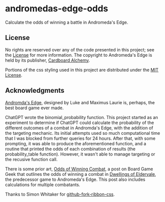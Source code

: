 # andromedas-edge-odds

Calculate the odds of winning a battle in Andromeda's Edge.

## License

No rights are reserved over any of the code presented in this project; see the [License](LICENSE) for more information. The copyright to Andromeda's Edge is held by its publisher, [Cardboard Alchemy](https://cardboardalchemy.com/).

Portions of the css styling used in this project are distributed under the [MIT License](GITHUB-FORK-RIBBON-CSS-LICENSE).

## Acknowledgments

[Andromda's Edge](https://boardgamegeek.com/boardgame/358661/andromedas-edge), designed by Luke and Maximus Laurie is, perhaps, the best board game ever made.

ChatGPT wrote the binomial_probability function. This project started as an experiment to determine if ChatGPT could calculate the probability of the different outcomes of a combat in Andromda's Edge, with the addition of the targeting mechanic. Its initial attempts used so much computational time that I was blocked from further queries for 24 hours. After that, with some prompting, it was able to produce the aforementioned function, and a routine that printed the odds of each combination of results (the probability_table function). However, it wasn't able to manage targeting or the recusive function call.

There is some prior art, [Odds of Winning Combat](https://boardgamegeek.com/thread/2240247/odds-of-winning-combat), a post on Board Game Geek that outlines the odds of winning a combat in [Dwellings of Eldervale](https://boardgamegeek.com/boardgame/271055/dwellings-of-eldervale), the predecessor game to Andromeda's Edge. This post also includes calculations for multiple combatants.

Thanks to Simon Whitaker for [github-fork-ribbon-css](https://github.com/simonwhitaker/github-fork-ribbon-css).